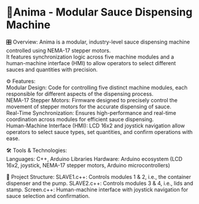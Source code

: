 # 🦾Anima - Modular Sauce Dispensing Machine  

🎛️ Overview: Anima is a modular, industry-level sauce dispensing machine controlled using NEMA-17 stepper motors.   
It features synchronization logic across five machine modules and a human-machine interface (HMI) to allow operators to select different sauces and quantities with precision.

⚙️ Features:  
Modular Design: Code for controlling five distinct machine modules, each responsible for different aspects of the dispensing process.  
NEMA-17 Stepper Motors: Firmware designed to precisely control the movement of stepper motors for the accurate dispensing of sauce.  
Real-Time Synchronization: Ensures high-performance and real-time coordination across modules for efficient sauce dispensing.  
Human-Machine Interface (HMI): LCD 16x2 and joystick navigation allow operators to select sauce types, set quantities, and confirm operations with ease.  

🛠 Tools & Technologies:  
Languages: C++, Arduino Libraries 
Hardware: Arduino ecosystem (LCD 16x2, joystick, NEMA-17 stepper motors, Arduino microcontrollers)   

📂 Project Structure:
SLAVE1.c++: Controls modules 1 & 2, i.e., the container dispenser and the pump.
SLAVE2.c++: Controls modules 3 & 4, i.e., lids and stamp.
Screen.c++: Human-machine interface with joystick navigation for sauce selection and confirmation.
